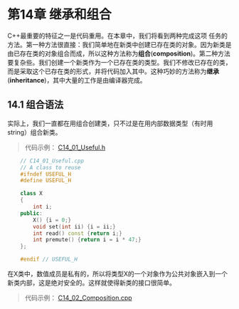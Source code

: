 # 第14章 继承和组合

C++最重要的特征之一是代码重用。在本章中，我们将看到两种完成这项
任务的方法。第一种方法很直接：我们简单地在新类中创建已存在类的对象。因为新类是由已存在类的对象组合而成，所以这种方法称为**组合**(**composition**)。第二种方法要复杂些。我们创建一个新类作为一个已存在类的类型。我们不修改已存在的类，而是采取这个已存在类的形式，并将代码加入其中。这种巧妙的方法称为**继承**(**inheritance**)，其中大量的工作是由编译器完成。

## 14.1 组合语法

实际上，我们一直都在用组合创建类，只不过是在用内部数据类型（有时用string）组合新类。

> 代码示例：
[C14_01_Useful.h](https://github.com/Vuean/ThinkingInCPlusPlus/blob/master/14.%20Inheritance%20Composition/C14_01_Useful.h)

```C++
    // C14_01_Useful.cpp
    // A class to reuse
    #ifndef USEFUL_H
    #define USEFUL_H

    class X
    {
        int i;
    public:
        X() {i = 0;}
        void set(int ii) {i = ii;}
        int read() const {return i;}
        int premute() {return i = i * 47;}
    };

    #endif // USEFUL_H

```

在X类中，数值成员是私有的，所以将类型X的一个对象作为公共对象嵌入到一个新类内部，这是绝对安全的。这样就使得新类的接口很简单。

> 代码示例：
[C14_02_Composition.cpp](https://github.com/Vuean/ThinkingInCPlusPlus/blob/master/14.%20Inheritance%20Composition/C14_02_Composition.cpp)

```C++

```